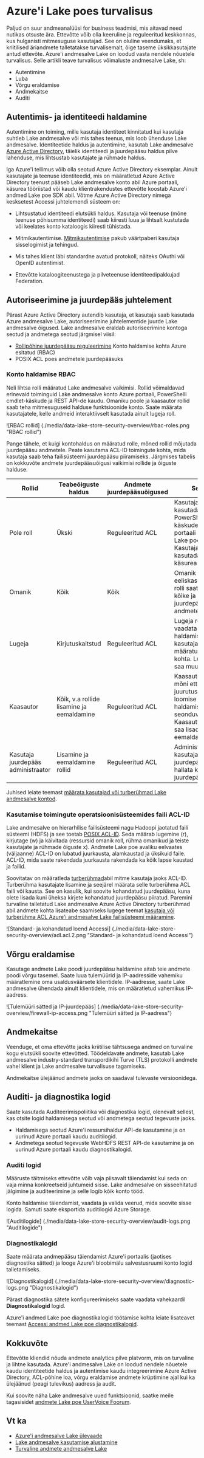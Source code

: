 <properties
   pageTitle="Lake andmesalve turvalisuse ülevaade | Microsoft Azure'i"
   description="Kuidas Azure'i andmesalve Lake on suur turvalisemad andmesalve mõistmine"
   services="data-lake-store"
   documentationCenter=""
   authors="nitinme"
   manager="jhubbard"
   editor="cgronlun"/>

<tags
   ms.service="data-lake-store"
   ms.devlang="na"
   ms.topic="article"
   ms.tgt_pltfrm="na"
   ms.workload="big-data"
   ms.date="08/02/2016"
   ms.author="nitinme"/>

# <a name="security-in-azure-data-lake-store"></a>Azure'i Lake poes turvalisus

Paljud on suur andmeanalüüsi for business teadmisi, mis aitavad need nutikas otsuste ära. Ettevõtte võib olla keeruline ja reguleeritud keskkonnas, kus hulganisti mitmesuguse kasutajad. See on oluline veendumaks, et kriitilised äriandmete talletatakse turvalisemalt, õige taseme üksikkasutajate antud ettevõte. Azure'i andmesalve Lake on loodud vasta nendele nõuetele turvalisus. Selle artikli teave turvalisus võimaluste andmesalve Lake, sh:

* Autentimine
* Luba
* Võrgu eraldamise
* Andmekaitse
* Auditi

## <a name="authentication-and-identity-management"></a>Autentimis- ja identiteedi haldamine

Autentimine on toiming, mille kasutaja identiteet kinnitatud kui kasutaja suhtleb Lake andmesalve või mis tahes teenus, mis loob ühenduse Lake andmesalve. Identiteetide haldus ja autentimine, kasutab Lake andmesalve [Azure Active Directory](../active-directory/active-directory-whatis.md), täielik identiteedi ja juurdepääsu haldus pilve lahenduse, mis lihtsustab kasutajate ja rühmade haldus.

Iga Azure'i tellimus võib olla seotud Azure Active Directory eksemplar. Ainult kasutajate ja teenuse identiteedid, mis on määratletud Azure Active Directory teenust pääseb Lake andmesalve konto abil Azure portaali, käsurea tööriistad või kaudu klientrakendustes ettevõtte koostab Azure'i andmed Lake poe SDK abil. Võtme Azure Active Directory nimega kesksetest Accessi juhtelemendi süsteem on:

* Lihtsustatud identiteedi elutsükli haldus. Kasutaja või teenuse (mõne teenuse põhisumma identiteedi) saab kiiresti luua ja lihtsalt kustutada või keelates konto kataloogis kiiresti tühistada.

* Mitmikautentimise. [Mitmikautentimise](../multi-factor-authentication/multi-factor-authentication.md) pakub väärtpaberi kasutaja sisselogimist ja tehingud.

* Mis tahes klient läbi standardne avatud protokoll, näiteks OAuthi või OpenID autentimist.

* Ettevõtte kataloogiteenustega ja pilveteenuse identiteedipakkujad Federation.

## <a name="authorization-and-access-control"></a>Autoriseerimine ja juurdepääs juhtelement

Pärast Azure Active Directory autendib kasutaja, et kasutaja saab kasutada Azure andmesalve Lake, autoriseerimine juhtelementide juurde Lake andmesalve õigused. Lake andmesalve eraldab autoriseerimine kontoga seotud ja andmetega seotud järgmisel viisil:

* [Rollipõhine juurdepääsu reguleerimine](../active-directory/role-based-access-control-what-is.md) Konto haldamise kohta Azure esitatud (RBAC)
* POSIX ACL poes andmetele juurdepääsuks


### <a name="rbac-for-account-management"></a>Konto haldamise RBAC

Neli lihtsa rolli määratud Lake andmesalve vaikimisi. Rollid võimaldavad erinevaid toiminguid Lake andmesalve konto Azure portaali, PowerShelli cmdlet-käskude ja REST API-de kaudu. Omaniku poole ja kaasautor rollid saab teha mitmesuguseid halduse funktsioonide konto. Saate määrata kasutajatele, kelle andmeid interaktiivselt kasutada ainult lugeja roll.

![RBAC rollid] (./media/data-lake-store-security-overview/rbac-roles.png "RBAC rollid")

Pange tähele, et kuigi kontohaldus on määratud rolle, mõned rollid mõjutada juurdepääsu andmetele. Peate kasutama ACL-ID toimingute kohta, mida kasutaja saab teha failisüsteemi juurdepääsu piiramiseks. Järgmises tabelis on kokkuvõte andmete juurdepääsuõigusi vaikimisi rollide ja õiguste halduse.

| Rollid                    | Teabeõiguste haldus               | Andmete juurdepääsuõigused | Selgitus |
| ------------------------ | ------------------------------- | ------------------ | ----------- |
| Pole roll         | Ükski                            | Reguleeritud ACL    | Kasutaja ei saa kasutada Azure PowerShelli cmdlet-käskude ja Azure portaali andmete Lake poodi sirvida. Kasutaja saab kasutada ainult käsurea tööriistad.
| Omanik  | Kõik  | Kõik  | Omanik on eeliskasutaja. Selle rolli saate hallata kõike ja on täielik juurdepääs andmetele.
| Lugeja   | Kirjutuskaitstud  | Reguleeritud ACL    | Lugeja roll saate vaadata kõik konto haldamise, nt mis kasutajale on määratud mis rolli kohta. Lugeja rolli ei saa muuta.   |
| Kaasautor              | Kõik, v.a rollide lisamine ja eemaldamine | Reguleeritud ACL    | Kaasautori roll saate mõni ettevõte, nt juurutuste ja loomise ja haldamise teatiste seonduvat hallata. Kaasautori roll ei saa lisada või eemaldada rollid.
| Kasutaja juurdepääs administraator | Lisamine ja eemaldamine rollid            | Reguleeritud ACL    | Administraaorirolliga kasutajate juurdepääsu saate hallata kasutajate juurdepääsu kontod. |

Juhised leiate teemast [määrata kasutajad või turberühmad Lake andmesalve kontod](data-lake-store-secure-data.md#assign-users-or-security-groups-to-azure-data-lake-store-accounts).

### <a name="using-acls-for-operations-on-file-systems"></a>Kasutamise toimingute operatsioonisüsteemides faili ACL-ID

Lake andmesalve on hierarhilise failisüsteemi nagu Hadoopi jaotatud faili süsteemi (HDFS) ja see toetab [POSIX ACL-ID](https://hadoop.apache.org/docs/current/hadoop-project-dist/hadoop-hdfs/HdfsPermissionsGuide.html#ACLs_Access_Control_Lists). Seda määrab lugemine (r), kirjutage (w) ja käivitada (ressursid omanik roll, rühma omanikud ja teiste kasutajate ja rühmade õiguste x). Andmete Lake poe avaliku eelvaates (väljaanne) ACL-ID on lubatud juurkausta, alamkaustad ja üksikuid faile. ACL-ID, mida saate rakendada juurkausta rakendada ka kõik lapse kaustad ja failid.

Soovitatav on määratleda [turberühmad](../active-directory/active-directory-accessmanagement-manage-groups.md)abil mitme kasutaja jaoks ACL-ID. Turberühma kasutajate lisamine ja seejärel määrata selle turberühma ACL faili või kausta. See on kasulik, kui soovite kohandatud juurdepääsu, kuna olete lisada kuni üheksa kirjete kohandatud juurdepääsu piiratud. Paremini turvaline talletatud Lake andmesalve Azure Active Directory turberühmad abil andmete kohta lisateabe saamiseks lugege teemat [kasutaja või turberühma ACL Azure'i andmesalve Lake failisüsteemi määramine](data-lake-store-secure-data.md#filepermissions).

![Standard- ja kohandatud loend Accessi] (./media/data-lake-store-security-overview/adl.acl.2.png "Standard- ja kohandatud loend Accessi")

## <a name="network-isolation"></a>Võrgu eraldamise

Kasutage andmete Lake poodi juurdepääsu haldamine aitab teie andmete poodi võrgu tasemel. Saate luua tulemüürid ja IP-aadresside vahemiku määratlemine oma usaldusväärsete klientidele. IP-aadresse, saate Lake andmesalve ühendada ainult klientidele, mis on määratletud vahemikus IP-aadress.

![Tulemüüri sätted ja IP-juurdepääs] (./media/data-lake-store-security-overview/firewall-ip-access.png "Tulemüüri sätted ja IP-aadress")

## <a name="data-protection"></a>Andmekaitse

Veenduge, et oma ettevõtte jaoks kriitilise tähtsusega andmed on turvaline kogu elutsükli soovite ettevõtted. Töödeldavate andmete, kasutab Lake andmesalve industry-standard transpordikihi Turve (TLS) protokolli andmete vahel klient ja Lake andmesalve turvalisuse tagamiseks.

Andmekaitse ülejäänud andmete jaoks on saadaval tulevaste versioonidega.

## <a name="auditing-and-diagnostic-logs"></a>Auditi- ja diagnostika logid

Saate kasutada Auditeerimispoliitika või diagnostika logid, olenevalt sellest, kas otsite logid haldamisega seotud või andmetega seotud tegevuste jaoks.

*  Haldamisega seotud Azure'i ressursihaldur API-de kasutamine ja on uurinud Azure portaali kaudu auditilogid.
*  Andmetega seotud tegevuste WebHDFS REST API-de kasutamine ja on uurinud Azure portaali kaudu diagnostikalogid.

### <a name="auditing-logs"></a>Auditi logid

Määruste täitmiseks ettevõtte võib vaja piisavalt täiendamist kui seda on vaja minna konkreetseid juhtumeid sisse. Lake andmesalve on sisseehitatud jälgimine ja auditeerimine ja selle logib kõik konto tööd.

Konto haldamise täiendamist, vaadata ja valida veerud, mida soovite sisse logida. Samuti saate eksportida auditilogid Azure Storage.

![Auditilogide] (./media/data-lake-store-security-overview/audit-logs.png "Auditilogide")

### <a name="diagnostic-logs"></a>Diagnostikalogid

Saate määrata andmepääsu täiendamist Azure'i portaalis (jaotises diagnostika sätted) ja looge Azure'i bloobimälu salvestusruumi konto logid talletamiseks.

![Diagnostikalogid] (./media/data-lake-store-security-overview/diagnostic-logs.png "Diagnostikalogid")

Pärast diagnostika sätete konfigureerimiseks saate vaadata vahekaardil **Diagnostikalogid** logid.

Azure'i andmed Lake poe diagnostikalogid töötamise kohta leiate lisateavet teemast [Accessi andmed Lake poe diagnostikalogid](data-lake-store-diagnostic-logs.md).

## <a name="summary"></a>Kokkuvõte

Ettevõtte kliendid nõuda andmete analytics pilve platvorm, mis on turvaline ja lihtne kasutada. Azure'i andmesalve Lake on loodud nendele nõuetele kaudu identiteetide haldus ja autentimise kaudu integreerimine Azure Active Directory, ACL-põhine loa, võrgu eraldamise andmete krüptimine ajal kui ka ülejäänud (peagi tulevikus) aadress ja audit.

Kui soovite näha Lake andmesalve uued funktsioonid, saatke meile tagasisidet [andmete Lake poe UserVoice Foorum](https://feedback.azure.com/forums/327234-data-lake).

## <a name="see-also"></a>Vt ka

- [Azure'i andmesalve Lake ülevaade](data-lake-store-overview.md)
- [Lake andmesalve kasutamise alustamine](data-lake-store-get-started-portal.md)
- [Turvaline andmete andmesalve Lake](data-lake-store-secure-data.md)
